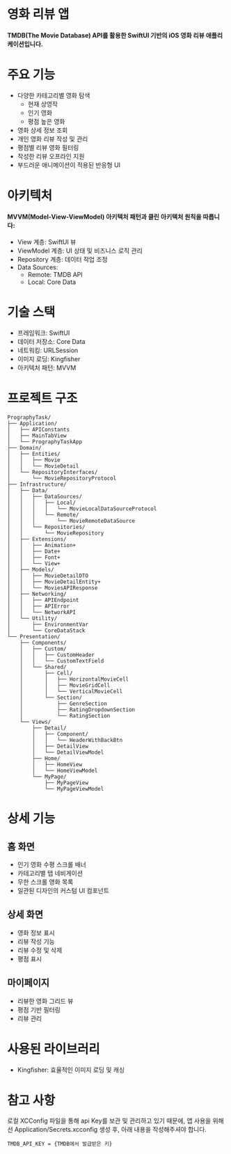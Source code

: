 # 영화 리뷰 앱
#### TMDB(The Movie Database) API를 활용한 SwiftUI 기반의 iOS 영화 리뷰 애플리케이션입니다.
# 주요 기능
- 다양한 카테고리별 영화 탐색
  - 현재 상영작
  - 인기 영화
  - 평점 높은 영화
- 영화 상세 정보 조회
- 개인 영화 리뷰 작성 및 관리
- 평점별 리뷰 영화 필터링
- 작성한 리뷰 오프라인 지원
- 부드러운 애니메이션이 적용된 반응형 UI

# 아키텍처
#### MVVM(Model-View-ViewModel) 아키텍처 패턴과 클린 아키텍처 원칙을 따릅니다:
- View 계층: SwiftUI 뷰
- ViewModel 계층: UI 상태 및 비즈니스 로직 관리
- Repository 계층: 데이터 작업 조정
- Data Sources:
    - Remote: TMDB API
    - Local: Core Data

# 기술 스택
- 프레임워크: SwiftUI
- 데이터 저장소: Core Data
- 네트워킹: URLSession
- 이미지 로딩: Kingfisher
- 아키텍처 패턴: MVVM

# 프로젝트 구조
```
PrographyTask/
├── Application/
│   ├── APIConstants
│   ├── MainTabView
│   └── PrographyTaskApp
├── Domain/
│   ├── Entities/
│   │   ├── Movie
│   │   └── MovieDetail
│   └── RepositoryInterfaces/
│       └── MovieRepositoryProtocol
├── Infrastructure/
│   ├── Data/
│   │   ├── DataSources/
│   │   │   ├── Local/
│   │   │   │   └── MovieLocalDataSourceProtocol
│   │   │   └── Remote/
│   │   │       └── MovieRemoteDataSource
│   │   └── Repositories/
│   │       └── MovieRepository
│   ├── Extensions/
│   │   ├── Animation+
│   │   ├── Date+
│   │   ├── Font+
│   │   └── View+
│   ├── Models/
│   │   ├── MovieDetailDTO
│   │   ├── MovieDetailEntity+
│   │   └── MoviesAPIResponse
│   ├── Networking/
│   │   ├── APIEndpoint
│   │   ├── APIError
│   │   └── NetworkAPI
│   └── Utility/
│       ├── EnvironmentVar
│       └── CoreDataStack
└── Presentation/
    ├── Components/
    │   ├── Custom/
    │   │   ├── CustomHeader
    │   │   └── CustomTextField
    │   └── Shared/
    │       ├── Cell/
    │       │   ├── HorizontalMovieCell
    │       │   ├── MovieGridCell
    │       │   └── VerticalMovieCell
    │       └── Section/
    │           ├── GenreSection
    │           ├── RatingDropdownSection
    │           └── RatingSection
    └── Views/
        ├── Detail/
        │   ├── Component/
        │   │   └── HeaderWithBackBtn
        │   ├── DetailView
        │   └── DetailViewModel
        ├── Home/
        │   ├── HomeView
        │   └── HomeViewModel
        └── MyPage/
            ├── MyPageView
            └── MyPageViewModel
```

# 상세 기능
## 홈 화면
- 인기 영화 수평 스크롤 배너
- 카테고리별 탭 네비게이션
- 무한 스크롤 영화 목록
- 일관된 디자인의 커스텀 UI 컴포넌트

## 상세 화면
- 영화 정보 표시
- 리뷰 작성 기능
- 리뷰 수정 및 삭제
- 평점 표시

## 마이페이지
- 리뷰한 영화 그리드 뷰
- 평점 기반 필터링
- 리뷰 관리

# 사용된 라이브러리
- Kingfisher: 효율적인 이미지 로딩 및 캐싱

# 참고 사항
로컬 XCConfig 파일을 통해 api Key를 보관 및 관리하고 있기 때문에, 앱 사용을 위해선 Application/Secrets.xcconfig 생성 후, 아래 내용을 작성해주셔야 합니다.
```
TMDB_API_KEY = {TMDB에서 발급받은 키}
```

